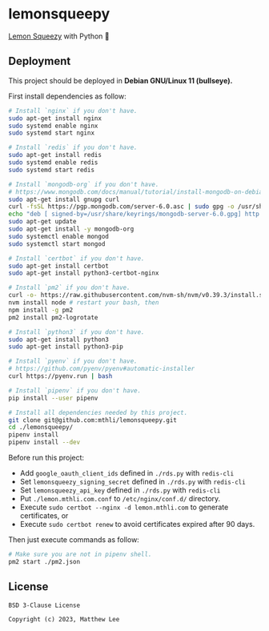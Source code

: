# lemonsqueepy

[Lemon Squeezy](https://www.lemonsqueezy.com/) with Python 🐍

## Deployment

This project should be deployed in **Debian GNU/Linux 11 (bullseye).**

First install dependencies as follow:

```bash
# Install `nginx` if you don't have.
sudo apt-get install nginx
sudo systemd enable nginx
sudo systemd start nginx

# Install `redis` if you don't have.
sudo apt-get install redis
sudo systemd enable redis
sudo systemd start redis

# Install `mongodb-org` if you don't have.
# https://www.mongodb.com/docs/manual/tutorial/install-mongodb-on-debian/
sudo apt-get install gnupg curl
curl -fsSL https://pgp.mongodb.com/server-6.0.asc | sudo gpg -o /usr/share/keyrings/mongodb-server-6.0.gpg --dearmor
echo "deb [ signed-by=/usr/share/keyrings/mongodb-server-6.0.gpg] http://repo.mongodb.org/apt/debian bullseye/mongodb-org/6.0 main" | sudo tee /etc/apt/sources.list.d/mongodb-org-6.0.list
sudo apt-get update
sudo apt-get install -y mongodb-org
sudo systemctl enable mongod
sudo systemctl start mongod

# Install `certbot` if you don't have.
sudo apt-get install certbot
sudo apt-get install python3-certbot-nginx

# Install `pm2` if you don't have.
curl -o- https://raw.githubusercontent.com/nvm-sh/nvm/v0.39.3/install.sh | bash
nvm install node # restart your bash, then
npm install -g pm2
pm2 install pm2-logrotate

# Install `python3` if you don't have.
sudo apt-get install python3
sudo apt-get install python3-pip

# Install `pyenv` if you don't have.
# https://github.com/pyenv/pyenv#automatic-installer
curl https://pyenv.run | bash

# Install `pipenv` if you don't have.
pip install --user pipenv

# Install all dependencies needed by this project.
git clone git@github.com:mthli/lemonsqueepy.git
cd ./lemonsqueepy/
pipenv install
pipenv install --dev
```

Before run this project:

- Add `google_oauth_client_ids` defined in `./rds.py` with `redis-cli`
- Set `lemonsqueezy_signing_secret` defined in `./rds.py` with `redis-cli`
- Set `lemonsqueezy_api_key` defined in `./rds.py` with `redis-cli`
- Put `./lemon.mthli.com.conf` to `/etc/nginx/conf.d/` directory.
- Execute `sudo certbot --nginx -d lemon.mthli.com` to generate certificates, or
- Execute `sudo certbot renew` to avoid certificates expired after 90 days.

Then just execute commands as follow:

```bash
# Make sure you are not in pipenv shell.
pm2 start ./pm2.json
```

## License

```
BSD 3-Clause License

Copyright (c) 2023, Matthew Lee
```
